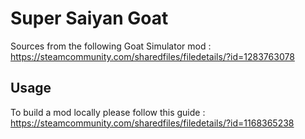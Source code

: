# Super Saiyan Goat

Sources from the following Goat Simulator mod : https://steamcommunity.com/sharedfiles/filedetails/?id=1283763078

## Usage

To build a mod locally please follow this guide : https://steamcommunity.com/sharedfiles/filedetails/?id=1168365238